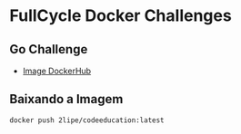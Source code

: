 # FullCycle Docker Challenges

## Go Challenge

- [Image DockerHub](https://hub.docker.com/repository/docker/2lipe/codeeducation)

## Baixando a Imagem

```
docker push 2lipe/codeeducation:latest
```
